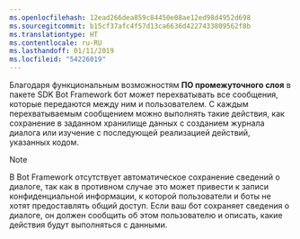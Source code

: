```yaml
---
ms.openlocfilehash: 12ead266dea859c84450e08ae12ed98d4952d698
ms.sourcegitcommit: b15cf37afc4f57d13ca6636d4227433809562f8b
ms.translationtype: HT
ms.contentlocale: ru-RU
ms.lasthandoff: 01/11/2019
ms.locfileid: "54226019"
---
```

Благодаря функциональным возможностям **ПО промежуточного слоя** в пакете SDK Bot Framework бот может перехватывать все сообщения, которые передаются между ним и пользователем. С каждым перехватываемым сообщением можно выполнять такие действия, как сохранение в заданном хранилище данных с созданием журнала диалога или изучение с последующей реализацией действий, указанных кодом. 

> [!NOTE]
> В Bot Framework отсутствует автоматическое сохранение сведений о диалоге, так как в противном случае это может привести к записи конфиденциальной информации, к которой пользователи и боты не хотят предоставлять общий доступ. Если ваш бот сохраняет сведения о диалоге, он должен сообщить об этом пользователю и описать, какие действия будут выполняться с данными.